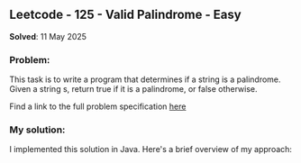 ## Leetcode - 125 - Valid Palindrome - Easy

**Solved**: 11 May 2025

### Problem:

This task is to write a program that determines if a string is a palindrome. Given a string s, return true if it is a palindrome, or false otherwise.

Find a link to the full problem specification [here](https://www.hackerrank.com/challenges/divisible-sum-pairs/problem)

### My solution:

I implemented this solution in Java. Here's a brief overview of my approach:

